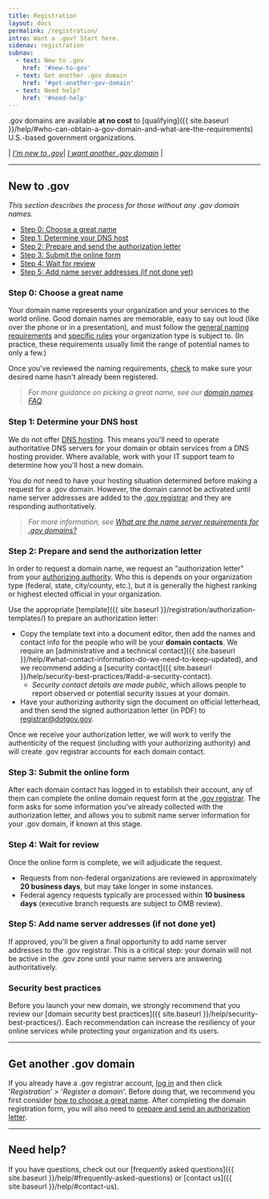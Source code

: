 ```yaml
---
title: Registration
layout: docs
permalink: /registration/
intro: Want a .gov? Start here.
sidenav: registration
subnav:
  - text: New to .gov
    href: '#new-to-gov'
  - text: Get another .gov domain
    href: '#get-another-gov-domain'
  - text: Need help?
    href: '#need-help'
---
```

.gov domains are available **at no cost** to [qualifying]({{ site.baseurl }}/help/#who-can-obtain-a-gov-domain-and-what-are-the-requirements) U.S.-based government organizations.

| *[I'm new to .gov](#new-to-gov)*| *[I want another .gov domain](#get-another-gov-domain)* |

***

## New to .gov
*This section describes the process for those without any .gov domain names.*

* [Step 0: Choose a great name](#step-0-choose-a-great-name)
* [Step 1: Determine your DNS host](#step-1-determine-your-dns-host)
* [Step 2: Prepare and send the authorization letter](#step-2-prepare-and-send-the-authorization-letter)
* [Step 3: Submit the online form](#step-3-submit-the-online-form)
* [Step 4: Wait for review](#step-4-wait-for-review)
* [Step 5: Add name server addresses (if not done yet)](#step-5-add-name-server-addresses-if-not-done-yet)

### Step 0: Choose a great name
Your domain name represents your organization and your services to the world online. Good domain names are memorable, easy to say out loud (like over the phone or in a presentation), and must follow the [general naming requirements]({{_site.baseurl_}}/registration/requirements/#naming-requirements) and [specific rules]({{_site.baseurl_}}/registration/requirements/#specific-requirements) your organization type is subject to. (In practice, these requirements usually limit the range of potential names to only a few.)

Once you've reviewed the naming requirements, [check](https://domains.dotgov.gov/dotgov-web/registration/whois.xhtml) to make sure your desired name hasn't already been registered.

> *For more guidance on picking a great name, see our [domain names FAQ]({{_site.baseurl}}/help/#domain-names-faq).*

### Step 1: Determine your DNS host
We do not offer [DNS hosting]({{_site.baseurl}}/help#do-you-provide-dns-hosting-for-gov-domains). This means you'll need to operate authoritative DNS servers for your domain or obtain services from a DNS hosting provider. Where available, work with your IT support team to determine how you'll host a new domain.

You _do not_ need to have your hosting situation determined before making a request for a .gov domain. However, the domain cannot be activated until name server addresses are added to the [.gov registrar](https://domains.dotgov.gov) and they are responding authoritatively.

> *For more information, see [What are the name server requirements for .gov domains?]({{_site.baseurl}}/help/#what-are-the-name-server-requirements-for-gov-domains)*

### Step 2: Prepare and send the authorization letter
In order to request a domain name, we request an "authorization letter" from your [authorizing authority]({{site.baseurl}}/help/#whats-an-authorizing-authority-and-who-is-ours). Who this is depends on your organization type (federal, state, city/county, etc.), but it is generally the highest ranking or highest elected official in your organization.

Use the appropriate [template]({{ site.baseurl }}/registration/authorization-templates/) to prepare an authorization letter:

* Copy the template text into a document editor, then add the names and contact info for the people who will be your **domain contacts**. We require an [administrative and a technical contact]({{ site.baseurl }}/help/#what-contact-information-do-we-need-to-keep-updated), and we recommend adding a [security contact]({{ site.baseurl }}/help/security-best-practices/#add-a-security-contact).
  * *Security contact details are made public*, which allows people to report observed or potential security issues at your domain.
* Have your authorizing authority sign the document on official letterhead, and then send the signed authorization letter (in PDF) to <registrar@dotgov.gov>.

Once we receive your authorization letter, we will work to verify the authenticity of the request (including with your authorizing authority) and will create .gov registrar accounts for each domain contact.

### Step 3: Submit the online form

After each domain contact has logged in to establish their account, any of them can complete the online domain request form at the [.gov registrar](https://domains.dotgov.gov). The form asks for some information you've already collected with the authorization letter, and allows you to submit name server information for your .gov domain, if known at this stage.

### Step 4: Wait for review

Once the online form is complete, we will adjudicate the request.

* Requests from non-federal organizations are reviewed in approximately **20 business days**, but may take longer in some instances.
* Federal agency requests typically are processed within **10 business days** (executive branch requests are subject to OMB review).

### Step 5: Add name server addresses (if not done yet)

If approved, you'll be given a final opportunity to add name server addresses to the .gov registrar. This is a critical step: your domain will not be active in the .gov zone until your name servers are answering authoritatively.

### Security best practices

Before you launch your new domain, we strongly recommend that you review our [domain security best practices]({{ site.baseurl }}/help/security-best-practices/). Each recommendation can increase the resiliency of your online services while protecting your organization and its users.

***

## Get another .gov domain

If you already have a .gov registrar account, [log in](https://domains.dotgov.gov) and then click '_Registration_' > '_Register a domain_'. Before doing that, we recommend you first consider [how to choose a great name](#step-0-choose-a-great-name). After completing the domain registration form, you will also need to [prepare and send an authorization letter](#step-2-prepare-and-send-the-authorization-letter).

***

## Need help?

If you have questions, check out our [frequently asked questions]({{ site.baseurl }}/help/#frequently-asked-questions) or [contact us]({{ site.baseurl }}/help/#contact-us).
